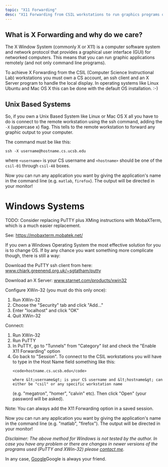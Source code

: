 ```yaml
---
topic: "X11 Forwarding"
desc: "X11 Forwarding from CSIL workstations to run graphics programs over ssh"
---
```


<!-- saved from url=(0076)http://www.cs.ucsb.edu/~gilbert/cs111/old/cs111Fall2010/remoteX_content.html -->

## What is X Forwarding and why do we care?

The X Window System (commonly X or X11) is a computer software system
and network protocol that provides a graphical user interface (GUI)
for networked computers. This means that you can run graphic
applications remotely (and not only command line programs).

To achieve X Forwarding from the CSIL (Computer Science Instructional
Lab) workstations you must own a CS account, an ssh client and an X
Server program to handle the local display. In operating systems like
Linux Ubuntu and Mac OS X this can be done with the default OS
installation. :-)


## Unix Based Systems


So, if you own a Unix Based System like Linux or Mac OS X all you have
to do is connect to the remote workstation using the ssh command,
adding the `-X` (uppercase x) flag. This tells to the remote
workstation to forward any graphic output to your computer.

The command must be like this:



```
ssh -X username@hostname.cs.ucsb.edu
```


where `<username>` is your CS username and `<hostname>` should be one of the
`csil-01` through `csil-48` boxes.


Now you can run any application you want by giving the application's name in the command line (e.g. `matlab`, `firefox`). The 
output will be directed in your monitor!


# Windows Systems

TODO: Consider replacing PuTTY plus XMing instructions with MobaXTerm,
which is a much easier replacement.

See: <https://mobaxterm.mobatek.net/>



If you own a Windows Operating System the most effective solution for you is to change OS. If by any chance you want something 
more complicate though, there is still a way:



Download the PuTTY ssh client from here: <a href="http://www.chiark.greenend.org.uk/~sgtatham/putty">www.chiark.greenend.org.uk/~sgtatham/putty</a>



Download an X Server: <a href="http://www.starnet.com/products/xwin32">www.starnet.com/products/xwin32</a>



Configure XWin-32 (you must do this only once):



<ol>
	<li>Run XWin-32</li>
	<li>Choose the "Security" tab and click "Add..."</li>
	<li>Enter "localhost" and click "OK"</li>
	<li>Quit XWin-32</li>
</ol>






Connect:



<ol>
	<li>Run XWin-32</li>
	<li>Run PuTTY</li>
	<li>In PuTTY, go to "Tunnels" from "Category" list and check the "Enable X11 Forwarding" option</li>
	<li>Go back to "Session". To connect to the CSIL workstations you will have to type in the Host Name field something like 
this:

	<code>hostname.cs.ucsb.edu</code>

	where &lt;username&gt; is your CS username and &lt;hostname&gt; can either be "csil" or any specific workstation name 
(e.g. "megatron", 
"homer", "calvin" etc). Then click "Open" (your password will be asked).
	</li>
</ol>






Note: You can always add the X11 Forwarding option in a saved session.


Now you can run any application you want by giving the application's name in the command line (e.g. "matlab", "firefox"). The
output will be directed in your monitor!






<i>Disclaimer: The above method for Windows is not tested by the author. In case you have any problem or there are changes in 
newer versions of the programs used (PuTTY and XWin-32) please <a href="http://www.cs.ucsb.edu/~gilbert/cs111/old/cs111Fall2010/contact.php">contact me</a>.</i>





In any case, [Google](http://www.google.com/webhp?q=X+forwarding)Google is always your
friend.



